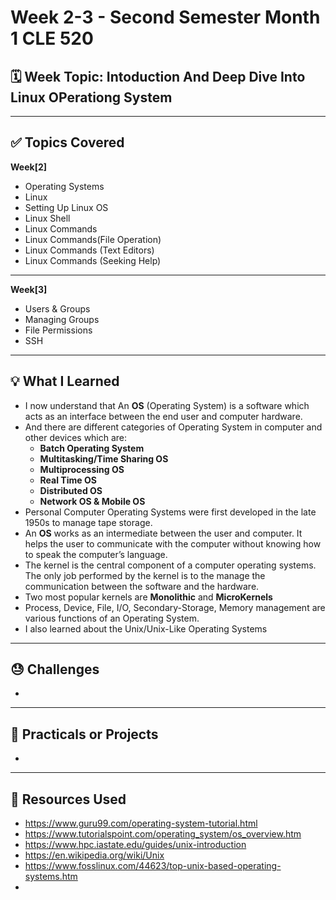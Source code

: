 # Week 2-3 - Second Semester Month 1 CLE 520

## 🗓️ Week Topic: Intoduction And Deep Dive Into Linux OPerationg System

---

## ✅ Topics Covered

  **Week[2]**

- Operating Systems
- Linux
- Setting Up Linux OS
- Linux Shell
- Linux Commands
- Linux Commands(File Operation)
- Linux Commands (Text Editors)
- Linux Commands (Seeking Help)

---

  **Week[3]**

- Users & Groups
- Managing Groups
- File Permissions
- SSH

---

## 💡 What I Learned
- I now understand that An **OS** (Operating System) is a software which acts as an interface between the end user and computer hardware. 
- And there are different categories of Operating System in computer and other devices which are: 
  - **Batch Operating System**
  - **Multitasking/Time Sharing OS**
  - **Multiprocessing OS**
  - **Real Time OS**
  - **Distributed OS**
  - **Network OS & Mobile OS**
- Personal Computer Operating Systems were first developed in the late 1950s to manage tape storage.
- An **OS** works as an intermediate between the user and computer. It helps the user to communicate with the computer without knowing how to speak the computer’s language.
- The kernel is the central component of a computer operating systems. The only job performed by the kernel is to the manage the communication between the software and the hardware.
- Two most popular kernels are **Monolithic** and **MicroKernels**
- Process, Device, File, I/O, Secondary-Storage, Memory management are various functions of an Operating System.
- I also learned about the Unix/Unix-Like Operating Systems
---

## 😓 Challenges
- 

---

## 🧪 Practicals or Projects
- 

---

## 🔗 Resources Used
- https://www.guru99.com/operating-system-tutorial.html
- https://www.tutorialspoint.com/operating_system/os_overview.htm
- https://www.hpc.iastate.edu/guides/unix-introduction
- https://en.wikipedia.org/wiki/Unix
- https://www.fosslinux.com/44623/top-unix-based-operating-systems.htm
- 
